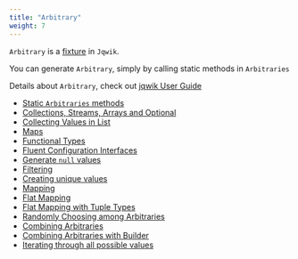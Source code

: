 ```yaml
---
title: "Arbitrary"
weight: 7
---
```


`Arbitrary` is a [fixture](https://junit.org/junit4/cookbook.html#Fixture) in `Jqwik`. 

You can generate `Arbitrary`, simply by calling static methods in `Arbitraries`

Details about `Arbitrary`, check out [jqwik User Guide](https://jqwik.net/docs/current/user-guide.html)

- [Static `Arbitraries` methods](https://jqwik.net/docs/current/user-guide.html#static-arbitraries-methods)
- [Collections, Streams, Arrays and Optional](https://jqwik.net/docs/current/user-guide.html#collections-streams-arrays-and-optional)
- [Collecting Values in List](https://jqwik.net/docs/current/user-guide.html#collecting-values-in-a-list)
- [Maps](https://jqwik.net/docs/current/user-guide.html#maps)
- [Functional Types](https://jqwik.net/docs/current/user-guide.html#functional-types)
- [Fluent Configuration Interfaces](https://jqwik.net/docs/current/user-guide.html#fluent-configuration-interfaces)
- [Generate `null` values](https://jqwik.net/docs/current/user-guide.html#generate-null-values)
- [Filtering](https://jqwik.net/docs/current/user-guide.html#filtering)
- [Creating unique values](https://jqwik.net/docs/current/user-guide.html#creating-unique-values)
- [Mapping](https://jqwik.net/docs/current/user-guide.html#mapping)
- [Flat Mapping](https://jqwik.net/docs/current/user-guide.html#flat-mapping)
- [Flat Mapping with Tuple Types](https://jqwik.net/docs/current/user-guide.html#flat-mapping-with-tuple-types)
- [Randomly Choosing among Arbitraries](https://jqwik.net/docs/current/user-guide.html#randomly-choosing-among-arbitraries)
- [Combining Arbitraries](https://jqwik.net/docs/current/user-guide.html#combining-arbitraries)
- [Combining Arbitraries with Builder](https://jqwik.net/docs/current/user-guide.html#combining-arbitraries-with-builder)
- [Iterating through all possible values](https://jqwik.net/docs/current/user-guide.html#iterating-through-all-possible-values)
